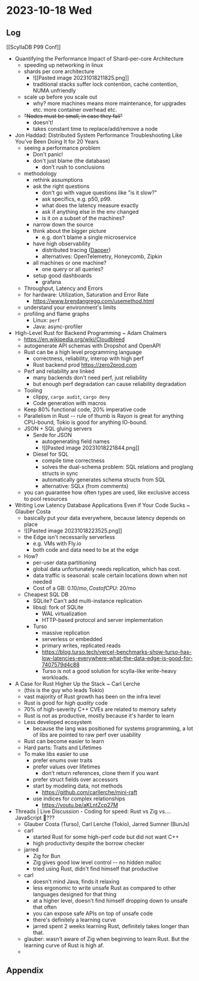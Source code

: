 # 2023-10-18 Wed

## Log

[[ScyllaDB P99 Conf]]
+ Quantifying the Performance Impact of Shard-per-core Architecture
	+ speeding up networking in linux
	+ shards per core architecture
		+ ![[Pasted image 20231018211825.png]]
		+ traditional stacks suffer lock contention, cache contention, NUMA unfriendly
	+ scale up before you scale out
		+ why? more machines means more maintenance, for upgrades etc. more container overhead etc.
	+ ~~"Nodes must be small, in case they fail"~~
		+ doesn't!
		+ takes constant time to replace/add/remove a node
+ Jon Haddad: Distributed System Performance Troubleshooting Like You've Been Doing It for 20 Years
	+ seeing a performance problem
		+ Don't panic!
		+ don't just blame (the database)
			+ don't rush to conclusions
	+ methodology
		+ rethink assumptions
		+ ask the right questions
			+ don't go with vague questions like "is it slow?"
			+ ask specifics, e.g. p50, p99.
			+ what does the latency measure exactly
			+ ask if anything else in the env changed
			+ is it on a subset of the machines?
		+ narrow down the source
		+ think about the bigger picture
			+ e.g. don't blame a single microservice
		+ have high observability
			+ distributed tracing ([Dapper](https://research.google/pubs/pub36356/))
			+ alternatives: OpenTelemetry, Honeycomb, Zipkin
		+ all machines or one machine?
			+ one query or all queries?
		+ setup good dashboards
			+ grafana
	+ Throughput, Latency and Errors
	+ for hardware: Utilization, Saturation and Error Rate
		+ https://www.brendangregg.com/usemethod.html
	+ understand your environment's limits
	+ profiling and flame graphs
		+ Linux: `perf`
		+ Java: async-profiler
+ High-Level Rust for Backend Programming ~ Adam Chalmers
	+ https://en.wikipedia.org/wiki/Cloudbleed
	+ autogenerate API schemas with Dropshot and OpenAPI
	+ Rust can be a high level programming language
		+ correctness, reliability, interop with high perf
		+ Rust backend prod https://zero2prod.com
	+ Perf and reliability are linked
		+ many backends don't need perf, just reliability
		+ but enough perf degradation can cause reliability degradation
	+ Tooling
		+ clippy, `cargo audit`, `cargo deny`
		+ Code generation with macros
	+ Keep 80% functional code, 20% imperative code
	+ Parallelism in Rust -- rule of thumb is Rayon is great for anything CPU-bound, Tokio is good for anything IO-bound.
	+ JSON + SQL gluing servers
		+ Serde for JSON
			+ autogenerating field names
			+ ![[Pasted image 20231018221844.png]]
		+ Diesel for SQL
			+ compile time correctness
			+ solves the dual-schema problem: SQL relations and proglang structs in sync
			+ automatically generates schema structs from SQL
			+ alternative: SQLx (from comments)
	+ you can guarantee how often types are used, like exclusive access to pool resources
+ Writing Low Latency Database Applications Even if Your Code Sucks ~ Glauber Costa
	+ basically put your data everywhere, because latency depends on place
	+ ![[Pasted image 20231018223525.png]]
	+ the Edge isn't necessarily serverless
		+ e.g. VMs with Fly.io
		+ both code and data need to be at the edge
	+ How?
		+ per-user data partitioning
		+ global data unfortunately needs replication, which has cost.
		+ data traffic is seasonal: scale certain locations down when not needed
		+ Cost of a GB: $0.10/mo, Cost of CPU: ~$20/mo
	+ Cheapest SQL DB
		+ SQLite? Can't add multi-instance replication
		+ libsql: fork of SQLite
			+ WAL virtualization
			+ HTTP-based protocol and server implementation
		+ Turso
			+ massive replication
			+ serverless or embedded
			+ primary writes, replicated reads
			+ https://blog.turso.tech/vercel-benchmarks-show-turso-has-low-latencies-everywhere-what-the-data-edge-is-good-for-7407579d4c88
			+ Turso is not a good solution for scylla-like write-heavy workloads.
+ A Case for Rust Higher Up the Stack ~ Carl Lerche
	+ (this is the guy who leads Tokio)
	+ vast majority of Rust growth has been on the infra level
	+ Rust is good for _high quality_ code
	+ 70% of high-severity C++ CVEs are related to memory safety
	+ Rust is not as productive, mostly because it's harder to learn
	+ Less developed ecosystem
		+ because the lang was positioned for systems programming, a lot of libs are pointed to raw perf over usability
	+ Rust can become easier to learn
	+ Hard parts: Traits and Lifetimes
	+ To make libs easier to use
		+ prefer enums over traits
		+ prefer values over lifetimes
			+ don't return references, clone them if you want
		+ prefer struct fields over accessors
		+ start by modeling data, not methods
			+ https://github.com/carllerche/mini-raft
		+ use indices for complex relationships
			+ https://youtu.be/aKLntZcp27M
+ Threads | Live Discussion - Coding for speed: Rust vs Zig vs.... JavaScript 🤯???
	+ Glauber Costa (Turso), Carl Lerche (Tokio), Jarred Sumner (BunJs)
	+ carl
		+ started Rust for some high-perf code but did not want C++
		+ high productivity despite the borrow checker
	+ jarred
		+ Zig for Bun
		+ Zig gives good low level control -- no hidden malloc
		+ tried using Rust, didn't find himself that productive
	+ carl
		+ doesn't mind Java, finds it relaxing
		+ less ergonomic to write unsafe Rust as compared to other languages designed for that thing
		+ at a higher level, doesn't find himself dropping down to unsafe that often
		+ you can expose safe APIs on top of unsafe code
		+ there's definitely a learning curve
		+ jarred spent 2 weeks learning Rust, definitely takes longer than that.
	+ glauber: wasn't aware of Zig when beginning to learn Rust. But the learning curve of Rust is high af.
	+ 

## Appendix
